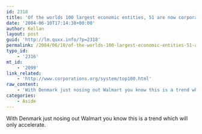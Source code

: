 ```yaml
---
id: 2318
title: 'Of the worlds 100 largest economic entities, 51 are now corporations and 49 are countries (2000)'
date: '2004-06-10T17:14:38+00:00'
author: Kellan
layout: post
guid: 'http://lm.quxx.info/?p=2318'
permalink: /2004/06/10/of-the-worlds-100-largest-economic-entities-51-are-now-corporations-and-49-are-countries-2000/
typo_id:
    - '2316'
mt_id:
    - '2099'
link_related:
    - 'http://www.corporations.org/system/top100.html'
raw_content:
    - 'With Denmark just nosing out Walmart you know this is a trend which will only accelerate.'
categories:
    - Aside
---
```


With Denmark just nosing out Walmart you know this is a trend which will only accelerate.